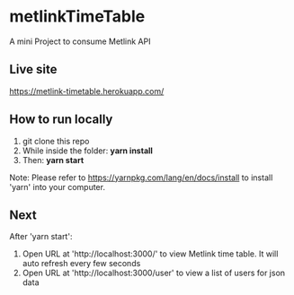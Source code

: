 # metlinkTimeTable
A mini Project to consume Metlink API

## Live site
https://metlink-timetable.herokuapp.com/

## How to run locally
1. git clone this repo
2. While inside the folder: **yarn install**
3. Then: **yarn start**

Note: Please refer to https://yarnpkg.com/lang/en/docs/install to install 'yarn' into your computer.

## Next
After 'yarn start':
1. Open URL at 'http://localhost:3000/' to view Metlink time table. It will auto refresh every few seconds
2. Open URL at 'http://localhost:3000/user' to view a list of users for json data

